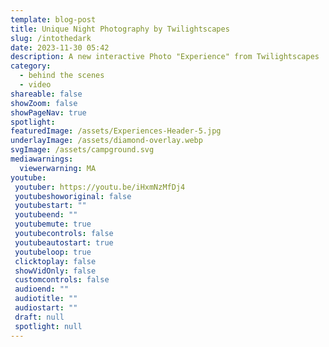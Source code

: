 ```yaml
---
template: blog-post
title: Unique Night Photography by Twilightscapes
slug: /intothedark
date: 2023-11-30 05:42
description: A new interactive Photo "Experience" from Twilightscapes
category:
  - behind the scenes
  - video
shareable: false
showZoom: false
showPageNav: true
spotlight: 
featuredImage: /assets/Experiences-Header-5.jpg
underlayImage: /assets/diamond-overlay.webp
svgImage: /assets/campground.svg
mediawarnings:
  viewerwarning: MA
youtube:
 youtuber: https://youtu.be/iHxmNzMfDj4
 youtubeshoworiginal: false
 youtubestart: ""
 youtubeend: ""
 youtubemute: true
 youtubecontrols: false
 youtubeautostart: true
 youtubeloop: true
 clicktoplay: false
 showVidOnly: false
 customcontrols: false
 audioend: ""
 audiotitle: ""
 audiostart: ""
 draft: null
 spotlight: null
---
```


